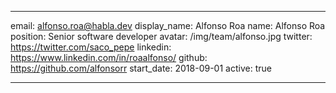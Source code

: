 ---

  email: alfonso.roa@habla.dev
  display_name: Alfonso Roa
  name: Alfonso Roa
  position: Senior software developer
  avatar: /img/team/alfonso.jpg
  twitter: https://twitter.com/saco_pepe
  linkedin: https://www.linkedin.com/in/roaalfonso/
  github: https://github.com/alfonsorr
  start_date: 2018-09-01
  active: true

---